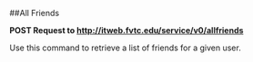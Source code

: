 ##All Friends

**POST Request to http://itweb.fvtc.edu/service/v0/allfriends**

Use this command to retrieve a list of friends for a given user. 

